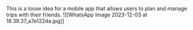This is a loose idea for a mobile app that allows users to plan and manage trips with their friends.
![[WhatsApp Image 2023-12-03 at 18.39.37_a7e122da.jpg]]